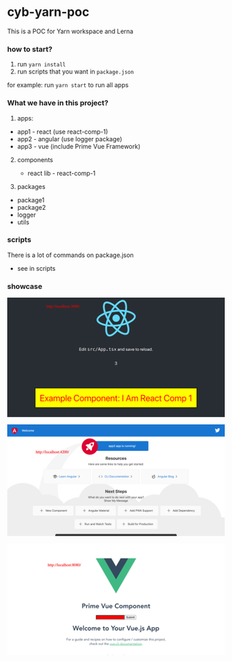 # cyb-yarn-poc

This is a POC for Yarn workspace and Lerna

### how to start?

1. run `yarn install`
2. run scripts that you want in `package.json`

for example:
run `yarn start` to run all apps

### What we have in this project?

1. apps:

- app1 - react (use react-comp-1)
- app2 - angular (use logger package)
- app3 - vue (include Prime Vue Framework)

2. components

   - react lib - react-comp-1

3. packages

- package1
- package2
- logger
- utils

### scripts

There is a lot of commands on package.json

- see in scripts

### showcase

!["App 1 - React App"](assets/yarn_workspace_app1_react.png)

!["App 2 - Angular App"](assets/yarn_workspace_app2_angular.png)

!["App 3 - Vue App"](assets/yarn_workspace_app3_vue.png)
